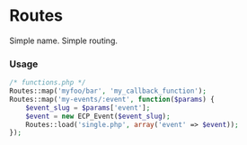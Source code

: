 # Routes
Simple name. Simple routing.

### Usage
```php
/* functions.php */
Routes::map('myfoo/bar', 'my_callback_function');
Routes::map('my-events/:event', function($params) {
    $event_slug = $params['event'];
    $event = new ECP_Event($event_slug);
    Routes::load('single.php', array('event' => $event));
});
```
